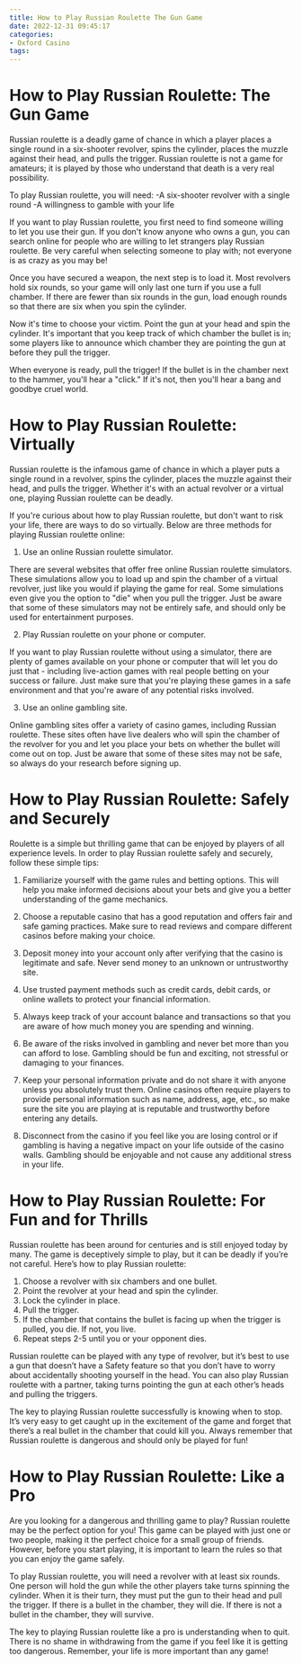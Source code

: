 ```yaml
---
title: How to Play Russian Roulette The Gun Game
date: 2022-12-31 09:45:17
categories:
- Oxford Casino
tags:
---
```



#  How to Play Russian Roulette: The Gun Game

Russian roulette is a deadly game of chance in which a player places a single round in a six-shooter revolver, spins the cylinder, places the muzzle against their head, and pulls the trigger. Russian roulette is not a game for amateurs; it is played by those who understand that death is a very real possibility.

To play Russian roulette, you will need: 
-A six-shooter revolver with a single round
-A willingness to gamble with your life

If you want to play Russian roulette, you first need to find someone willing to let you use their gun. If you don't know anyone who owns a gun, you can search online for people who are willing to let strangers play Russian roulette. Be very careful when selecting someone to play with; not everyone is as crazy as you may be!

Once you have secured a weapon, the next step is to load it. Most revolvers hold six rounds, so your game will only last one turn if you use a full chamber. If there are fewer than six rounds in the gun, load enough rounds so that there are six when you spin the cylinder.

Now it's time to choose your victim. Point the gun at your head and spin the cylinder. It's important that you keep track of which chamber the bullet is in; some players like to announce which chamber they are pointing the gun at before they pull the trigger.

When everyone is ready, pull the trigger! If the bullet is in the chamber next to the hammer, you'll hear a "click." If it's not, then you'll hear a bang and goodbye cruel world.

#  How to Play Russian Roulette: Virtually

Russian roulette is the infamous game of chance in which a player puts a single round in a revolver, spins the cylinder, places the muzzle against their head, and pulls the trigger. Whether it's with an actual revolver or a virtual one, playing Russian roulette can be deadly.

If you're curious about how to play Russian roulette, but don't want to risk your life, there are ways to do so virtually. Below are three methods for playing Russian roulette online:

1. Use an online Russian roulette simulator.

There are several websites that offer free online Russian roulette simulators. These simulations allow you to load up and spin the chamber of a virtual revolver, just like you would if playing the game for real. Some simulations even give you the option to "die" when you pull the trigger. Just be aware that some of these simulators may not be entirely safe, and should only be used for entertainment purposes.

2. Play Russian roulette on your phone or computer.

If you want to play Russian roulette without using a simulator, there are plenty of games available on your phone or computer that will let you do just that - including live-action games with real people betting on your success or failure. Just make sure that you're playing these games in a safe environment and that you're aware of any potential risks involved.

3. Use an online gambling site.

Online gambling sites offer a variety of casino games, including Russian roulette. These sites often have live dealers who will spin the chamber of the revolver for you and let you place your bets on whether the bullet will come out on top. Just be aware that some of these sites may not be safe, so always do your research before signing up.

#  How to Play Russian Roulette: Safely and Securely

Roulette is a simple but thrilling game that can be enjoyed by players of all experience levels. In order to play Russian roulette safely and securely, follow these simple tips:

1. Familiarize yourself with the game rules and betting options. This will help you make informed decisions about your bets and give you a better understanding of the game mechanics.

2. Choose a reputable casino that has a good reputation and offers fair and safe gaming practices. Make sure to read reviews and compare different casinos before making your choice.

3. Deposit money into your account only after verifying that the casino is legitimate and safe. Never send money to an unknown or untrustworthy site.

4. Use trusted payment methods such as credit cards, debit cards, or online wallets to protect your financial information.

5. Always keep track of your account balance and transactions so that you are aware of how much money you are spending and winning.

6. Be aware of the risks involved in gambling and never bet more than you can afford to lose. Gambling should be fun and exciting, not stressful or damaging to your finances.

7. Keep your personal information private and do not share it with anyone unless you absolutely trust them. Online casinos often require players to provide personal information such as name, address, age, etc., so make sure the site you are playing at is reputable and trustworthy before entering any details.

8. Disconnect from the casino if you feel like you are losing control or if gambling is having a negative impact on your life outside of the casino walls. Gambling should be enjoyable and not cause any additional stress in your life.

#  How to Play Russian Roulette: For Fun and for Thrills

Russian roulette has been around for centuries and is still enjoyed today by many. The game is deceptively simple to play, but it can be deadly if you’re not careful. Here’s how to play Russian roulette:

1. Choose a revolver with six chambers and one bullet.
2. Point the revolver at your head and spin the cylinder.
3. Lock the cylinder in place.
4. Pull the trigger.
5. If the chamber that contains the bullet is facing up when the trigger is pulled, you die. If not, you live.
6. Repeat steps 2-5 until you or your opponent dies.

Russian roulette can be played with any type of revolver, but it’s best to use a gun that doesn’t have a Safety feature so that you don’t have to worry about accidentally shooting yourself in the head. You can also play Russian roulette with a partner, taking turns pointing the gun at each other’s heads and pulling the triggers.

The key to playing Russian roulette successfully is knowing when to stop. It’s very easy to get caught up in the excitement of the game and forget that there’s a real bullet in the chamber that could kill you. Always remember that Russian roulette is dangerous and should only be played for fun!

#  How to Play Russian Roulette: Like a Pro

Are you looking for a dangerous and thrilling game to play? Russian roulette may be the perfect option for you! This game can be played with just one or two people, making it the perfect choice for a small group of friends. However, before you start playing, it is important to learn the rules so that you can enjoy the game safely.

To play Russian roulette, you will need a revolver with at least six rounds. One person will hold the gun while the other players take turns spinning the cylinder. When it is their turn, they must put the gun to their head and pull the trigger. If there is a bullet in the chamber, they will die. If there is not a bullet in the chamber, they will survive.

The key to playing Russian roulette like a pro is understanding when to quit. There is no shame in withdrawing from the game if you feel like it is getting too dangerous. Remember, your life is more important than any game!